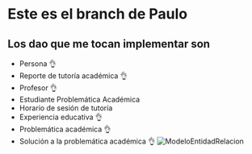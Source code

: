 # Este es el branch de Paulo

## Los dao que me tocan implementar son
+ Persona 👌
+ Reporte de tutoría académica 👌
+ Profesor 👌
+ Estudiante Problemática Académica 
+ Horario de sesión de tutoría
+ Experiencia educativa 👌
+ Problemática académica 👌
+ Solución a la problemática académica 👌
![ModeloEntidadRelacion](https://user-images.githubusercontent.com/56269540/163893853-79f856d4-2085-4e3d-8dd6-6f806353289b.png)

